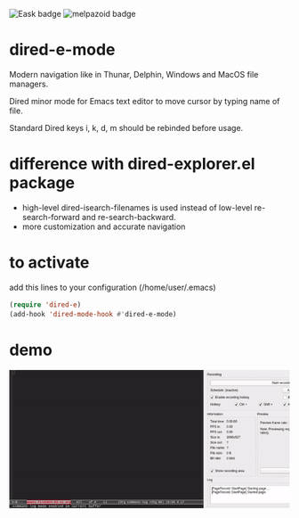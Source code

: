![Eask badge](https://github.com/Anoncheg1/dired-e/actions/workflows/test.yml/badge.svg?event=release)
![melpazoid badge](https://github.com/Anoncheg1/dired-e/actions/workflows/melpazoid.yml/badge.svg)

# dired-e-mode
Modern navigation like in Thunar, Delphin, Windows and MacOS file managers.

Dired minor mode for Emacs text editor to move cursor by typing name of file.

Standard Dired keys i, k, d, m should be rebinded before usage.

# difference with dired-explorer.el package
- high-level dired-isearch-filenames is used instead of low-level re-search-forward and re-search-backward.
- more customization and accurate navigation

# to activate
add this lines to your configuration (/home/user/.emacs)
```lisp
(require 'dired-e)
(add-hook 'dired-mode-hook #'dired-e-mode)
```

# demo
![Demo](https://github.com/Anoncheg1/public-share/blob/main/dired-e.gif)
